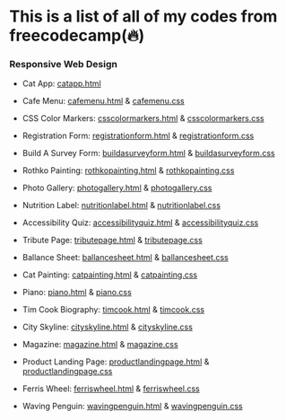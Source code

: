 <h1>This is a list of all of my codes from freecodecamp(🔥)</h1>

<h3>Responsive Web Design</h3>

- Cat App: <a href="https://github.com/bcflores11/free.code.camp/blob/main/Responsive%20Web%20Design/catapp.html">catapp.html</a>

- Cafe Menu: <a href="https://github.com/bcflores11/free.code.camp/blob/main/Responsive%20Web%20Design/cafemenu.html">cafemenu.html</a> & <a href="https://github.com/bcflores11/free.code.camp/blob/main/Responsive%20Web%20Design/cafemenu.css">cafemenu.css</a>

- CSS Color Markers: <a href="https://github.com/bcflores11/free.code.camp/blob/main/Responsive%20Web%20Design/csscolormarkers.html">csscolormarkers.html</a> & <a href="https://github.com/bcflores11/free.code.camp/blob/main/Responsive%20Web%20Design/csscolormarkers.css">csscolormarkers.css</a>

- Registration Form: <a href="https://github.com/bcflores11/free.code.camp/blob/main/Responsive%20Web%20Design/registrationform.html">registrationform.html</a> & <a href="https://github.com/bcflores11/free.code.camp/blob/main/Responsive%20Web%20Design/registrationform.css">registrationform.css</a>

- Build A Survey Form: <a href="https://github.com/bcflores11/free.code.camp/blob/main/Responsive%20Web%20Design/buildasurveyform.html">buildasurveyform.html</a> & <a href="https://github.com/bcflores11/free.code.camp/blob/main/Responsive%20Web%20Design/buildasurveyform.css">buildasurveyform.css</a>

- Rothko Painting: <a href="https://github.com/bcflores11/free.code.camp/blob/main/Responsive%20Web%20Design/rothkopainting.html">rothkopainting.html</a> & <a href="https://github.com/bcflores11/free.code.camp/blob/main/Responsive%20Web%20Design/rothkopainting.css">rothkopainting.css</a>

- Photo Gallery: <a href="https://github.com/bcflores11/free.code.camp/blob/main/Responsive%20Web%20Design/photogallery.html">photogallery.html</a> & <a href="https://github.com/bcflores11/free.code.camp/blob/main/Responsive%20Web%20Design/photogallery.css">photogallery.css</a>

- Nutrition Label: <a href="https://github.com/bcflores11/free.code.camp/blob/main/Responsive%20Web%20Design/nutritionlabel.html">nutritionlabel.html</a> & <a href="https://github.com/bcflores11/free.code.camp/blob/main/Responsive%20Web%20Design/nutritionlabel.css">nutritionlabel.css</a>

- Accessibility Quiz: <a href="https://github.com/bcflores11/free.code.camp/blob/main/Responsive%20Web%20Design/accessibilityquiz.html">accessibilityquiz.html</a> & <a href="https://github.com/bcflores11/free.code.camp/blob/main/Responsive%20Web%20Design/accessibilityquiz.css">accessibilityquiz.css</a>

- Tribute Page: <a href="https://github.com/bcflores11/free.code.camp/blob/main/Responsive%20Web%20Design/tributepage.html">tributepage.html</a> & <a href="https://github.com/bcflores11/free.code.camp/blob/main/Responsive%20Web%20Design/tributepage.css">tributepage.css</a>

- Ballance Sheet: <a href="https://github.com/bcflores11/free.code.camp/blob/main/Responsive%20Web%20Design/ballancesheet.html">ballancesheet.html</a> & <a href="https://github.com/bcflores11/free.code.camp/blob/main/Responsive%20Web%20Design/ballancesheet.css">ballancesheet.css</a>

- Cat Painting: <a href="https://github.com/bcflores11/free.code.camp/blob/main/Responsive%20Web%20Design/catpainting.html">catpainting.html</a> & <a href="https://github.com/bcflores11/free.code.camp/blob/main/Responsive%20Web%20Design/catpainting.css">catpainting.css</a>

- Piano: <a href="https://github.com/bcflores11/free.code.camp/blob/main/Responsive%20Web%20Design/piano.html">piano.html</a> & <a href="https://github.com/bcflores11/free.code.camp/blob/main/Responsive%20Web%20Design/piano.css">piano.css</a>

- Tim Cook Biography: <a href="https://github.com/bcflores11/free.code.camp/blob/main/Responsive%20Web%20Design/timcook.html">timcook.html</a> & <a href="https://github.com/bcflores11/free.code.camp/blob/main/Responsive%20Web%20Design/timcook.css">timcook.css</a>

- City Skyline: <a href="https://github.com/bcflores11/free.code.camp/blob/main/Responsive%20Web%20Design/cityskyline.html">cityskyline.html</a> & <a href="https://github.com/bcflores11/free.code.camp/blob/main/Responsive%20Web%20Design/cityskyline.css">cityskyline.css</a>

- Magazine: <a href="https://github.com/bcflores11/free.code.camp/blob/main/Responsive%20Web%20Design/magazine.html">magazine.html</a> & <a href="https://github.com/bcflores11/free.code.camp/blob/main/Responsive%20Web%20Design/magazine.css">magazine.css</a>

- Product Landing Page: <a href="https://github.com/bcflores11/free.code.camp/blob/main/Responsive%20Web%20Design/productlandingpage.html">productlandingpage.html</a> & <a href="https://github.com/bcflores11/free.code.camp/blob/main/Responsive%20Web%20Design/productlandingpage.css">productlandingpage.css</a>

- Ferris Wheel: <a href="https://github.com/bcflores11/free.code.camp/blob/main/Responsive%20Web%20Design/ferriswheel.html">ferriswheel.html</a> & <a href="https://github.com/bcflores11/free.code.camp/blob/main/Responsive%20Web%20Design/ferriswheel.css">ferriswheel.css</a>

- Waving Penguin: <a href="https://github.com/bcflores11/free.code.camp/blob/main/Responsive%20Web%20Design/wavingpenguin.html">wavingpenguin.html</a> & <a href="https://github.com/bcflores11/free.code.camp/blob/main/Responsive%20Web%20Design/wavingpenguin.css">wavingpenguin.css</a>
